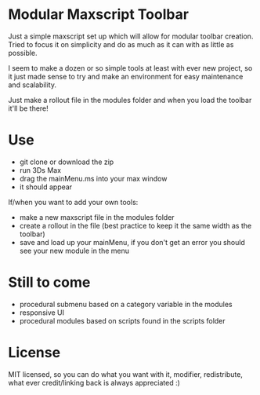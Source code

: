 
Modular Maxscript Toolbar
==================================================
Just a simple maxscript set up which will allow for modular toolbar creation.
Tried to focus it on simplicity and do as much as it can with as little as possible.

I seem to make a dozen or so simple tools at least with ever new project, 
so it just made sense to try and make an environment for easy maintenance
and scalability.

Just make a rollout file in the modules folder and when you load the toolbar 
it'll be there!


Use
=======
- git clone or download the zip
- run 3Ds Max
- drag the mainMenu.ms into your max window
- it should appear

If/when you want to add your own tools:
- make a new maxscript file in the modules folder
- create a rollout in the file
(best practice to keep it the same width as the toolbar)
- save and load up your mainMenu, if you don't get an
error you should see your new module in the menu


Still to come
=======
- procedural submenu based on a category variable in the modules
- responsive UI
- procedural modules based on scripts found in the scripts folder

License
=======
MIT licensed, so you can do what you want with it, modifier, redistribute, what ever
credit/linking back is always appreciated :)


